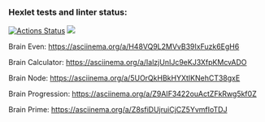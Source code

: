 ### Hexlet tests and linter status:
[![Actions Status](https://github.com/larinoleg/frontend-project-lvl1/workflows/hexlet-check/badge.svg)](https://github.com/larinoleg/frontend-project-lvl1/actions)
<a href="https://codeclimate.com/github/codeclimate/codeclimate/maintainability"><img src="https://api.codeclimate.com/v1/badges/a99a88d28ad37a79dbf6/maintainability" /></a>

Brain Even:
https://asciinema.org/a/H48VQ9L2MVvB39IxFuzk6EgH6

Brain Calculator:
https://asciinema.org/a/IalzjUnIJc9eKJ3XfpKMcvADO

Brain Node:
https://asciinema.org/a/5UOrQkHBkHYXtIKNehCT38gxE

Brain Progression:
https://asciinema.org/a/Z9AIF3422ouActZFkRwg5kf0Z

Brain Prime:
https://asciinema.org/a/Z8sfiDUjruiCjCZ5YvmfIoTDJ
